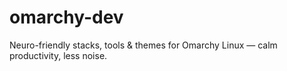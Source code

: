 # omarchy-dev
Neuro-friendly stacks, tools &amp; themes for Omarchy Linux — calm productivity, less noise.
